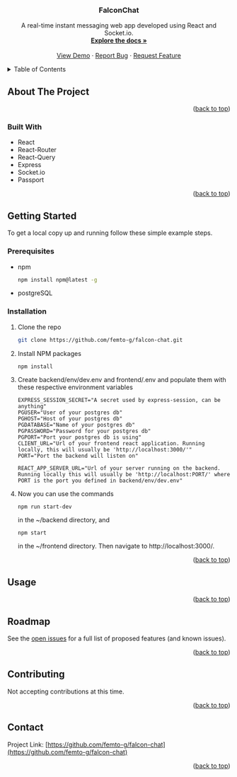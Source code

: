 <!-- Improved compatibility of back to top link: See: https://github.com/othneildrew/Best-README-Template/pull/73 -->
<a name="readme-top"></a>
<!--
*** Thanks for checking out the Best-README-Template. If you have a suggestion
*** that would make this better, please fork the repo and create a pull request
*** or simply open an issue with the tag "enhancement".
*** Don't forget to give the project a star!
*** Thanks again! Now go create something AMAZING! :D
-->



<!-- PROJECT SHIELDS -->
<!--
*** I'm using markdown "reference style" links for readability.
*** Reference links are enclosed in brackets [ ] instead of parentheses ( ).
*** See the bottom of this document for the declaration of the reference variables
*** for contributors-url, forks-url, etc. This is an optional, concise syntax you may use.
*** https://www.markdownguide.org/basic-syntax/#reference-style-links
-->

<!-- PROJECT LOGO -->
<br />
<div align="center">
  <a href="https://github.com/femto-g/falcon-chat">
    <!-- <img src="images/logo.png" alt="Logo" width="80" height="80"> -->
  </a>

<h3 align="center">FalconChat</h3>

  <p align="center">
    A real-time instant messaging web app developed using React and Socket.io.
    <br />
    <a href="https://github.com/femto-g/falcon-chat"><strong>Explore the docs »</strong></a>
    <br />
    <br />
    <a href="https://github.com/femto-g/falcon-chat">View Demo</a>
    ·
    <a href="https://github.com/femto-g/falcon-chat/issues">Report Bug</a>
    ·
    <a href="https://github.com/femto-g/falcon-chat/issues">Request Feature</a>
  </p>
</div>



<!-- TABLE OF CONTENTS -->
<details>
  <summary>Table of Contents</summary>
  <ol>
    <li>
      <a href="#about-the-project">About The Project</a>
      <ul>
        <li><a href="#built-with">Built With</a></li>
      </ul>
    </li>
    <li>
      <a href="#getting-started">Getting Started</a>
      <ul>
        <li><a href="#prerequisites">Prerequisites</a></li>
        <li><a href="#installation">Installation</a></li>
      </ul>
    </li>
    <li><a href="#usage">Usage</a></li>
    <li><a href="#roadmap">Roadmap</a></li>
    <li><a href="#contributing">Contributing</a></li>
    <!-- <li><a href="#license">License</a></li> -->
    <li><a href="#contact">Contact</a></li>
    <!-- <li><a href="#acknowledgments">Acknowledgments</a></li> -->
  </ol>
</details>



<!-- ABOUT THE PROJECT -->
## About The Project

<!-- [![Product Name Screen Shot][product-screenshot]](https://example.com) -->

<!-- Here's a blank template to get started: To avoid retyping too much info. Do a search and replace with your text editor for the following: `femto-g`, `falcon-chat`, `twitter_handle`, `linkedin_username`, `email_client`, `email`, `FalconChat`, `project_description` -->

<p align="right">(<a href="#readme-top">back to top</a>)</p>



### Built With

<!-- * [![Next][Next.js]][Next-url]
* [![React][React.js]][React-url]
* [![Vue][Vue.js]][Vue-url]
* [![Angular][Angular.io]][Angular-url]
* [![Svelte][Svelte.dev]][Svelte-url]
* [![Laravel][Laravel.com]][Laravel-url]
* [![Bootstrap][Bootstrap.com]][Bootstrap-url]
* [![JQuery][JQuery.com]][JQuery-url] -->

* React
* React-Router
* React-Query
* Express
* Socket.io
* Passport

<p align="right">(<a href="#readme-top">back to top</a>)</p>



<!-- GETTING STARTED -->
## Getting Started

To get a local copy up and running follow these simple example steps.

### Prerequisites

* npm
  ```sh
  npm install npm@latest -g
  ```
* postgreSQL

### Installation

1. Clone the repo
   ```sh
   git clone https://github.com/femto-g/falcon-chat.git
   ```
2. Install NPM packages
   ```sh
   npm install
   ```
4. Create backend/env/dev.env and frontend/.env and populate them with these respective environment variables
   ```
   EXPRESS_SESSION_SECRET="A secret used by express-session, can be anything"
   PGUSER="User of your postgres db"
   PGHOST="Host of your postgres db"
   PGDATABASE="Name of your postgres db"
   PGPASSWORD="Password for your postgres db"
   PGPORT="Port your postgres db is using"
   CLIENT_URL="Url of your frontend react application. Running locally, this will usually be 'http://localhost:3000/'"
   PORT="Port the backend will listen on"
   ```
   ```
   REACT_APP_SERVER_URL="Url of your server running on the backend. Running locally this will usually be 'http://localhost:PORT/' where PORT is the port you defined in backend/env/dev.env"
   ```
5. Now you can use the commands 
    ```
    npm run start-dev
    ```
    in the ~/backend directory, and
    ```
    npm start
    ```
    in the ~/frontend directory. Then navigate to http://localhost:3000/.
  

<p align="right">(<a href="#readme-top">back to top</a>)</p>



<!-- USAGE EXAMPLES -->
## Usage

<!-- Use this space to show useful examples of how a project can be used. Additional screenshots, code examples and demos work well in this space. You may also link to more resources. -->

<!-- _For more examples, please refer to the [Documentation](https://example.com)_ -->

<p align="right">(<a href="#readme-top">back to top</a>)</p>



<!-- ROADMAP -->
## Roadmap
<!-- 
- [ ] Feature 1
- [ ] Feature 2
- [ ] Feature 3
    - [ ] Nested Feature -->

See the [open issues](https://github.com/femto-g/falcon-chat/issues) for a full list of proposed features (and known issues).

<p align="right">(<a href="#readme-top">back to top</a>)</p>



<!-- CONTRIBUTING -->
## Contributing

Not accepting contributions at this time.

<p align="right">(<a href="#readme-top">back to top</a>)</p>



<!-- LICENSE -->
<!-- ## License

<p align="right">(<a href="#readme-top">back to top</a>)</p> -->



<!-- CONTACT -->
## Contact

<!-- Your Name - [@twitter_handle](https://twitter.com/twitter_handle) - email@email_client.com -->

Project Link: [https://github.com/femto-g/falcon-chat](https://github.com/femto-g/falcon-chat)

<p align="right">(<a href="#readme-top">back to top</a>)</p>



<!-- ACKNOWLEDGMENTS
## Acknowledgments

* []()
* []()
* []() -->

<!-- <p align="right">(<a href="#readme-top">back to top</a>)</p> -->



<!-- MARKDOWN LINKS & IMAGES -->
<!-- https://www.markdownguide.org/basic-syntax/#reference-style-links -->
<!-- [contributors-shield]: https://img.shields.io/github/contributors/femto-g/falcon-chat.svg?style=for-the-badge
[contributors-url]: https://github.com/femto-g/falcon-chat/graphs/contributors
[forks-shield]: https://img.shields.io/github/forks/femto-g/falcon-chat.svg?style=for-the-badge
[forks-url]: https://github.com/femto-g/falcon-chat/network/members
[stars-shield]: https://img.shields.io/github/stars/femto-g/falcon-chat.svg?style=for-the-badge
[stars-url]: https://github.com/femto-g/falcon-chat/stargazers
[issues-shield]: https://img.shields.io/github/issues/femto-g/falcon-chat.svg?style=for-the-badge
[issues-url]: https://github.com/femto-g/falcon-chat/issues
[license-shield]: https://img.shields.io/github/license/femto-g/falcon-chat.svg?style=for-the-badge
[license-url]: https://github.com/femto-g/falcon-chat/blob/master/LICENSE.txt
[linkedin-shield]: https://img.shields.io/badge/-LinkedIn-black.svg?style=for-the-badge&logo=linkedin&colorB=555
[linkedin-url]: https://linkedin.com/in/linkedin_username
[product-screenshot]: images/screenshot.png
[Next.js]: https://img.shields.io/badge/next.js-000000?style=for-the-badge&logo=nextdotjs&logoColor=white
[Next-url]: https://nextjs.org/
[React.js]: https://img.shields.io/badge/React-20232A?style=for-the-badge&logo=react&logoColor=61DAFB
[React-url]: https://reactjs.org/
[Vue.js]: https://img.shields.io/badge/Vue.js-35495E?style=for-the-badge&logo=vuedotjs&logoColor=4FC08D
[Vue-url]: https://vuejs.org/
[Angular.io]: https://img.shields.io/badge/Angular-DD0031?style=for-the-badge&logo=angular&logoColor=white
[Angular-url]: https://angular.io/
[Svelte.dev]: https://img.shields.io/badge/Svelte-4A4A55?style=for-the-badge&logo=svelte&logoColor=FF3E00
[Svelte-url]: https://svelte.dev/
[Laravel.com]: https://img.shields.io/badge/Laravel-FF2D20?style=for-the-badge&logo=laravel&logoColor=white
[Laravel-url]: https://laravel.com
[Bootstrap.com]: https://img.shields.io/badge/Bootstrap-563D7C?style=for-the-badge&logo=bootstrap&logoColor=white
[Bootstrap-url]: https://getbootstrap.com
[JQuery.com]: https://img.shields.io/badge/jQuery-0769AD?style=for-the-badge&logo=jquery&logoColor=white
[JQuery-url]: https://jquery.com  -->